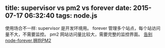 title: supervisor vs pm2 vs forever
date: 2015-07-17 06:32:40
tags: node.js
---

使用场合不一样:
supervisor 是开发环境用。
forever 管理多个站点，每个站访问量不大，不需要监控。
pm2 网站访问量比较大，需要完整的监控界面。
[告别node-forever,拥抱PM2](http://www.oschina.net/translate/goodbye-node-forever-hello-pm2?cmp)